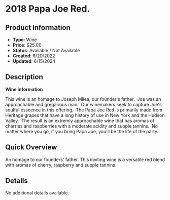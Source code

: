 # 2018 Papa Joe Red.

## Product Information
- **Type**: Wine
- **Price**: $25.00
- **Status**: Available / Not Available
- **Created**: 6/20/2022
- **Updated**: 6/15/2024

## Description
<p><strong>Wine information</strong></p>
<p>This wine is an homage to Joseph Milea, our founder's father.&nbsp; Joe was an approachable and gregarious man.&nbsp; Our winemakers seek to capture Joe's soulful esscence in this offering.&nbsp; The Papa Joe Red is primarily made from Heritage grapes that have a long history of use in New York and the Hudson Valley.&nbsp; The result is an extremly approachable wine that has aromas of cherries and raspberries with a moderate acidity and supple tannins.&nbsp; No matter where you go, if you bring Papa Joe, you'll be the life of the party.&nbsp;</p>

## Quick Overview
An homage to our founders' father.  This inviting wine is a versatile red blend with aromas of cherry, raspberry and supple tannins.

## Details
No additional details available.
